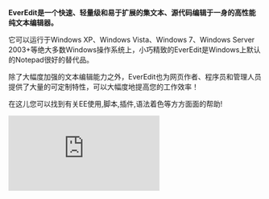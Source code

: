 **EverEdit是一个快速、轻量级和易于扩展的集文本、源代码编辑于一身的高性能纯文本编辑器。**

它可以运行于Windows XP、Windows Vista、Windows 7、Windows Server 2003+等绝大多数Windows操作系统上，小巧精致的EverEdit是Windows上默认的Notepad很好的替代品。

除了大幅度加强的文本编辑能力之外，EverEdit也为网页作者、程序员和管理人员提供了大量的可定制特性，可以大幅度地提高您的工作效率！

在这儿您可以找到有关EE使用,脚本,插件,语法着色等方方面面的帮助!

![](http://wiki.everedit.net/lib/exe/fetch.php?hash=30076a&media=http%3A%2F%2Fwww.everedit.net%2Fwp-content%2Fuploads%2F2012%2F06%2F2012061401.png)